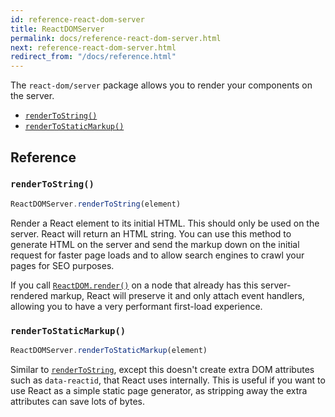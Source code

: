 ```yaml
---
id: reference-react-dom-server
title: ReactDOMServer
permalink: docs/reference-react-dom-server.html
next: reference-react-dom-server.html
redirect_from: "/docs/reference.html"
---
```


The `react-dom/server` package allows you to render your components on the server.

 - [`renderToString()`](#renderToString)
 - [`renderToStaticMarkup()`](#renderToStaticMarkup)

## Reference

### `renderToString()`

```javascript
ReactDOMServer.renderToString(element)
```

Render a React element to its initial HTML. This should only be used on the server. React will return an HTML string. You can use this method to generate HTML on the server and send the markup down on the initial request for faster page loads and to allow search engines to crawl your pages for SEO purposes.

If you call [`ReactDOM.render()`](/react/docs/reference-react-dom.html#render) on a node that already has this server-rendered markup, React will preserve it and only attach event handlers, allowing you to have a very performant first-load experience.

### `renderToStaticMarkup()`

```javascript
ReactDOMServer.renderToStaticMarkup(element)
```

Similar to [`renderToString`](#rendertostring), except this doesn't create extra DOM attributes such as `data-reactid`, that React uses internally. This is useful if you want to use React as a simple static page generator, as stripping away the extra attributes can save lots of bytes.
